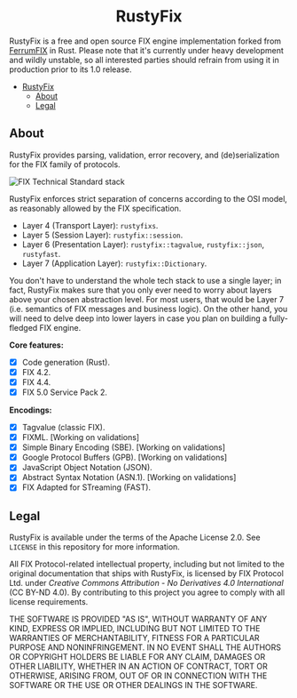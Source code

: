 <div align="center">

# RustyFix

</div>

RustyFix is a free and open source FIX engine implementation forked from [FerrumFIX](https://github.com/ferrumfix/ferrumfix) in Rust. Please note that it's currently under heavy development and wildly unstable, so all interested parties should refrain from using it in production prior to its 1.0 release.

- [RustyFix](#rustyfix)
	- [About](#about)
	- [Legal](#legal)

## About

RustyFix provides parsing, validation, error recovery, and (de)serialization for the FIX family of protocols.

![FIX Technical Standard stack](https://github.com/rusty-engine/rustyfix/raw/main/docs/FIX-Technical-Standard-Stack.png)

RustyFix enforces strict separation of concerns according to the OSI model, as reasonably allowed by the FIX specification.

- Layer 4 (Transport Layer): `rustyfixs`.
- Layer 5 (Session Layer): `rustyfix::session`.
- Layer 6 (Presentation Layer): `rustyfix::tagvalue`, `rustyfix::json`, `rustyfast`.
- Layer 7 (Application Layer): `rustyfix::Dictionary`.

You don't have to understand the whole tech stack to use a single layer; in fact, RustyFix makes sure that you only ever need to worry about layers above your chosen abstraction level. For most users, that would be Layer 7 (i.e. semantics of FIX messages and business logic). On the other hand, you will need to delve deep into lower layers in case you plan on building a fully-fledged FIX engine.

**Core features:**

- [X] Code generation (Rust).
- [X] FIX 4.2.
- [X] FIX 4.4.
- [X] FIX 5.0 Service Pack 2.

**Encodings:**

- [X] Tagvalue (classic FIX).
- [x] FIXML. [Working on validations]
- [x] Simple Binary Encoding (SBE). [Working on validations]
- [x] Google Protocol Buffers (GPB). [Working on validations]
- [X] JavaScript Object Notation (JSON).
- [x] Abstract Syntax Notation (ASN.1). [Working on validations]
- [x] FIX Adapted for STreaming (FAST).

## Legal

RustyFix is available under the terms of the Apache License 2.0. See `LICENSE` in this repository for more information.

All FIX Protocol-related intellectual property, including but not limited to the original documentation that ships with RustyFix, is licensed by FIX Protocol Ltd. under *Creative Commons Attribution - No Derivatives 4.0 International* (CC BY-ND 4.0). By contributing to this project you agree to comply with all license requirements.

THE SOFTWARE IS PROVIDED "AS IS", WITHOUT WARRANTY OF ANY KIND, EXPRESS OR
IMPLIED, INCLUDING BUT NOT LIMITED TO THE WARRANTIES OF MERCHANTABILITY,
FITNESS FOR A PARTICULAR PURPOSE AND NONINFRINGEMENT. IN NO EVENT SHALL THE
AUTHORS OR COPYRIGHT HOLDERS BE LIABLE FOR ANY CLAIM, DAMAGES OR OTHER
LIABILITY, WHETHER IN AN ACTION OF CONTRACT, TORT OR OTHERWISE, ARISING FROM,
OUT OF OR IN CONNECTION WITH THE SOFTWARE OR THE USE OR OTHER DEALINGS IN THE
SOFTWARE.
